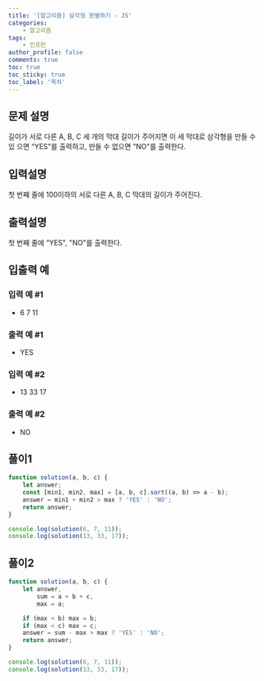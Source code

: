 ```yaml
---
title: '[알고리즘] 삼각형 판별하기 - JS'
categories:
    - 알고리즘
tags:
    - 인프런
author_profile: false
comments: true
toc: true
toc_sticky: true
toc_label: '목차'
---
```


## 문제 설명

길이가 서로 다른 A, B, C 세 개의 막대 길이가 주어지면 이 세 막대로 삼각형을 만들 수 있 으면 “YES"를 출력하고, 만들 수 없으면 ”NO"를 출력한다.

## 입력설명

첫 번째 줄에 100이하의 서로 다른 A, B, C 막대의 길이가 주어진다.

## 출력설명

첫 번째 줄에 “YES", "NO"를 출력한다.

## 입출력 예

### 입력 예 #1

-   6 7 11

### 출력 예 #1

-   YES

### 입력 예 #2

-   13 33 17

### 출력 예 #2

-   NO

## 풀이1

```javascript
function solution(a, b, c) {
    let answer;
    const [min1, min2, max] = [a, b, c].sort((a, b) => a - b);
    answer = min1 + min2 > max ? 'YES' : 'NO';
    return answer;
}

console.log(solution(6, 7, 11));
console.log(solution(13, 33, 17));
```

## 풀이2

```javascript
function solution(a, b, c) {
    let answer,
        sum = a + b + c,
        max = a;

    if (max < b) max = b;
    if (max < c) max = c;
    answer = sum - max > max ? 'YES' : 'NO';
    return answer;
}

console.log(solution(6, 7, 11));
console.log(solution(13, 33, 17));
```
